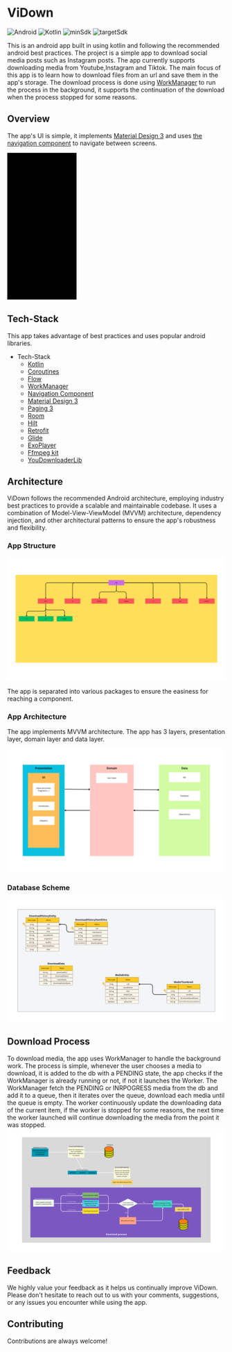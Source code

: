 # ViDown
![Android](https://img.shields.io/badge/android-green)
![Kotlin](https://img.shields.io/badge/kotlin-grey)
![minSdk](https://img.shields.io/badge/minSdk-22-green)
![targetSdk](https://img.shields.io/badge/targetSdk-34-blue)

This is an android app built in using kotlin and following the recommended android best practices. The project is a simple app to download social media posts such as Instagram posts. The app currently 
supports downloading media from Youtube,Instagram and Tiktok. The main focus of this app is to learn how to download files from an url and save them in the app's storage. The download process is done using 
[WorkManager](https://developer.android.com/guide/background/persistent/getting-started) to run the process in the background, it supports the continuation of the download when the process stopped for 
some reasons.


## Overview
The app's UI is simple, it implements [Material Design 3](https://m3.material.io/) and uses  [the navigation component](https://developer.android.com/guide/navigation) to navigate between screens. 

![App](https://github.com/BBlueCoder/ViDown/blob/master/resources/app.gif)



## Tech-Stack
This app takes advantage of best practices and uses popular android libraries.

* Tech-Stack
  *  [Kotlin](https://developer.android.com/kotlin/first)
  *  [Coroutines](https://developer.android.com/kotlin/coroutines)
  *  [Flow](https://developer.android.com/kotlin/flow)
  *  [WorkManager](https://developer.android.com/guide/background/persistent/getting-started)
  *  [Navigation Component](https://developer.android.com/guide/navigation)
  *  [Material Design 3](https://m3.material.io/)
  *  [Paging 3](https://developer.android.com/topic/libraries/architecture/paging/v3-overview)
  *  [Room](https://developer.android.com/training/data-storage/room)
  *  [Hilt](https://developer.android.com/training/dependency-injection/hilt-android)
  *  [Retrofit](https://square.github.io/retrofit/)
  *  [Glide](https://github.com/bumptech/glide)
  *  [ExoPlayer](https://github.com/google/ExoPlayer)
  *  [Ffmpeg kit](https://github.com/arthenica/ffmpeg-kit/tree/main/android)
  *  [YouDownloaderLib](https://github.com/RaIsseMa/YouDownloaderDemo)

## Architecture
ViDown follows the recommended Android architecture, employing industry best practices to provide a scalable and maintainable codebase. It uses a combination of Model-View-ViewModel (MVVM) architecture, 
dependency injection, and other architectural patterns to ensure the app's robustness and flexibility.

### App Structure 
![App Structure](https://github.com/BBlueCoder/ViDown/blob/master/resources/app_structure.png)

The app is separated into various packages to ensure the easiness for reaching a component.

### App Architecture 
The app implements MVVM architecture. The app has 3 layers, presentation layer, domain layer and data layer.

![App Acrhitecure](https://github.com/BBlueCoder/ViDown/blob/master/resources/layers.png)

### Database Scheme
![DB scheme](https://github.com/BBlueCoder/ViDown/blob/master/resources/db_scheme.png)

## Download Process
To download media, the app uses WorkManager to handle the background work. The process is simple, whenever the user chooses a media to download, it is added to the db with a PENDING state, the app checks 
if the WorkManager is already running or not, if not it launches the Worker. The WorkManager fetch the PENDING or INRPOGRESS media from the db and add it to a queue, then it iterates over the queue, download
each media until the queue is empty. The worker continuously update the downloading data of the current item, if the worker is stopped for some reasons, the next time the worker launched will continue downloading
the media from the point it was stopped.
![Download Process](https://github.com/BBlueCoder/ViDown/blob/master/resources/download_process_diagram.png)

## Feedback
We highly value your feedback as it helps us continually improve ViDown. Please don't hesitate to reach out to us with your comments, suggestions, or any issues you encounter while using the app.

## Contributing
Contributions are always welcome!
